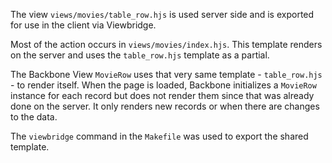 The view `views/movies/table_row.hjs` is used server side and is exported for use in the client via Viewbridge.

Most of the action occurs in `views/movies/index.hjs`.
This template renders on the server and uses the `table_row.hjs` template as a partial.

The Backbone View `MovieRow` uses that very same template - `table_row.hjs` - to render itself.
When the page is loaded, Backbone initializes a `MovieRow` instance for each record but does not render them since that was already done on the server.
It only renders new records or when there are changes to the data.

The `viewbridge` command in the `Makefile` was used to export the shared template.

